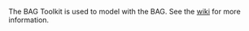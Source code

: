 The BAG Toolkit is used to model with the BAG. See the [wiki](https://github.com/ObjectVision/BAG-Tools/wiki) for more information.
